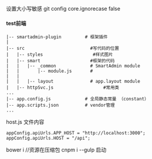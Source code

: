 设置大小写敏感
git config core.ignorecase false  

#### test前端
```
|-- smartadmin-plugin         # 框架插件
|
|-- src                         #写代码的位置
|   |-- styles                   #样式图片
|   |-- smart                   #框架的代码
|   |   |-- _common             # SmartAdmin module
|   |       |-- module.js       #
|   |
|   |   |-- layout              # app.layout module
|   |-- httpSvc.js                   #常用类
...
|-- app.config.js             # 全局静态常量 （constant）
|-- app.scripts.json          # vendor管理
...
```
host.js 文件内容
```
appConfig.apiUrls.APP_HOST = "http://localhost:3000";
appConfig.apiUrls.HOST = "/api";
```

bower i //资源在压缩包
cnpm i
--gulp 启动